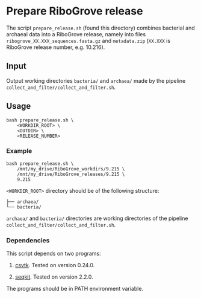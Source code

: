 # Prepare RiboGrove release

The script `prepare_release.sh` (found this directory) combines bacterial and archaeal data into a RiboGrove release, namely into files `ribogrove_XX.XXX_sequences.fasta.gz` and `metadata.zip` (`XX.XXX` is RiboGrove release number, e.g. 10.216).

## Input

Output working directories `bacteria/` and `archaea/` made by the pipeline `collect_and_filter/collect_and_filter.sh`.

## Usage

```
bash prepare_release.sh \
    <WORKDIR_ROOT> \
    <OUTDIR> \
    <RELEASE_NUMBER>
```

### Example

```
bash prepare_release.sh \
    /mnt/my_drive/RiboGrove_workdirs/9.215 \
    /mnt/my_drive/RiboGrove_releases/9.215 \
    9.215
```

`<WORKDIR_ROOT>` directory should be of the following structure:

```
├── archaea/
└── bacteria/
```

`archaea/` and `bacteria/` directories are working directories of the pipeline `collect_and_filter/collect_and_filter.sh`.

### Dependencies

This script depends on two programs:

1. [csvtk](https://github.com/shenwei356/csvtk). Tested on version 0.24.0.

2. [seqkit](https://github.com/shenwei356/seqkit). Tested on version 2.2.0.

The programs should be in PATH environment variable.
